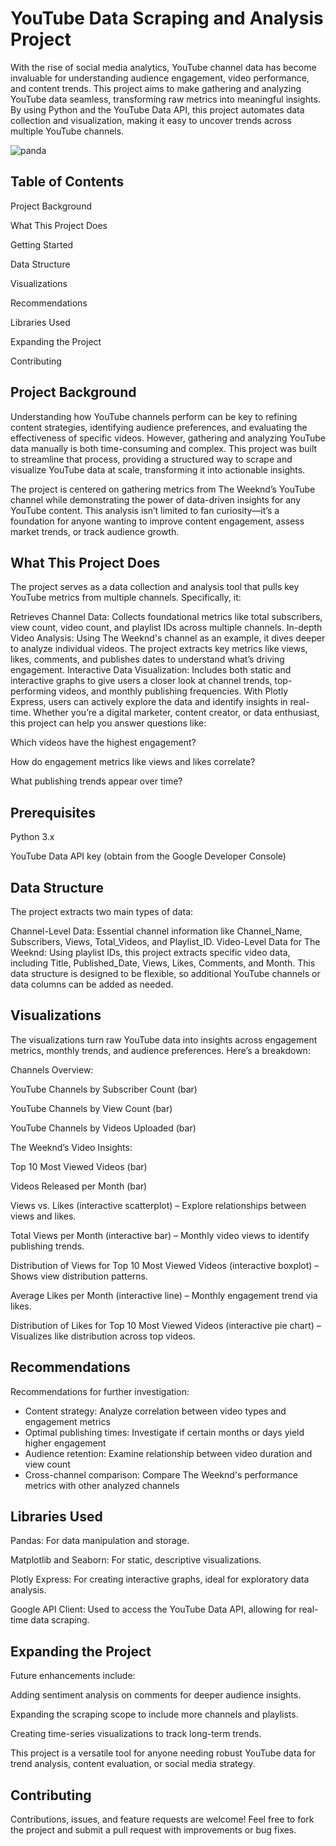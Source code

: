 # YouTube Data Scraping and Analysis Project

With the rise of social media analytics, YouTube channel data has become invaluable for understanding audience engagement, video performance, and content trends. This project aims to make gathering and analyzing YouTube data seamless, transforming raw metrics into meaningful insights. By using Python and the YouTube Data API, this project automates data collection and visualization, making it easy to uncover trends across multiple YouTube channels.

![panda](https://github.com/user-attachments/assets/11e49cb0-f83a-400c-9359-d01fea4fbaee)

## Table of Contents

Project Background

What This Project Does

Getting Started

Data Structure

Visualizations

Recommendations

Libraries Used

Expanding the Project

Contributing

## Project Background

Understanding how YouTube channels perform can be key to refining content strategies, identifying audience preferences, and evaluating the effectiveness of specific videos. However, gathering and analyzing YouTube data manually is both time-consuming and complex. This project was built to streamline that process, providing a structured way to scrape and visualize YouTube data at scale, transforming it into actionable insights.

The project is centered on gathering metrics from The Weeknd’s YouTube channel while demonstrating the power of data-driven insights for any YouTube content. This analysis isn’t limited to fan curiosity—it’s a foundation for anyone wanting to improve content engagement, assess market trends, or track audience growth.

## What This Project Does

The project serves as a data collection and analysis tool that pulls key YouTube metrics from multiple channels. Specifically, it:

Retrieves Channel Data: Collects foundational metrics like total subscribers, view count, video count, and playlist IDs across multiple channels.
In-depth Video Analysis: Using The Weeknd's channel as an example, it dives deeper to analyze individual videos. The project extracts key metrics like views, likes, comments, and publishes dates to understand what’s driving engagement.
Interactive Data Visualization: Includes both static and interactive graphs to give users a closer look at channel trends, top-performing videos, and monthly publishing frequencies. With Plotly Express, users can actively explore the data and identify insights in real-time.
Whether you’re a digital marketer, content creator, or data enthusiast, this project can help you answer questions like:

Which videos have the highest engagement?

How do engagement metrics like views and likes correlate?

What publishing trends appear over time?

## Prerequisites

Python 3.x

YouTube Data API key (obtain from the Google Developer Console)

## Data Structure
The project extracts two main types of data:

Channel-Level Data: Essential channel information like Channel_Name, Subscribers, Views, Total_Videos, and Playlist_ID.
Video-Level Data for The Weeknd: Using playlist IDs, this project extracts specific video data, including Title, Published_Date, Views, Likes, Comments, and Month.
This data structure is designed to be flexible, so additional YouTube channels or data columns can be added as needed.

## Visualizations
The visualizations turn raw YouTube data into insights across engagement metrics, monthly trends, and audience preferences. Here’s a breakdown:

Channels Overview:

YouTube Channels by Subscriber Count (bar)

YouTube Channels by View Count (bar)

YouTube Channels by Videos Uploaded (bar)

The Weeknd’s Video Insights:

Top 10 Most Viewed Videos (bar)

Videos Released per Month (bar)

Views vs. Likes (interactive scatterplot) – Explore relationships between views and likes.

Total Views per Month (interactive bar) – Monthly video views to identify publishing trends.

Distribution of Views for Top 10 Most Viewed Videos (interactive boxplot) – Shows view distribution patterns.

Average Likes per Month (interactive line) – Monthly engagement trend via likes.

Distribution of Likes for Top 10 Most Viewed Videos (interactive pie chart) – Visualizes like distribution across top videos.

## Recommendations

Recommendations for further investigation:

- Content strategy: Analyze correlation between video types and engagement metrics
- Optimal publishing times: Investigate if certain months or days yield higher engagement
- Audience retention: Examine relationship between video duration and view count
- Cross-channel comparison: Compare The Weeknd's performance metrics with other analyzed channels
  
## Libraries Used

Pandas: For data manipulation and storage.

Matplotlib and Seaborn: For static, descriptive visualizations.

Plotly Express: For creating interactive graphs, ideal for exploratory data analysis.

Google API Client: Used to access the YouTube Data API, allowing for real-time data scraping.

## Expanding the Project
Future enhancements include:

Adding sentiment analysis on comments for deeper audience insights.

Expanding the scraping scope to include more channels and playlists.

Creating time-series visualizations to track long-term trends.

This project is a versatile tool for anyone needing robust YouTube data for trend analysis, content evaluation, or social media strategy.

## Contributing
Contributions, issues, and feature requests are welcome! Feel free to fork the project and submit a pull request with improvements or bug fixes.
